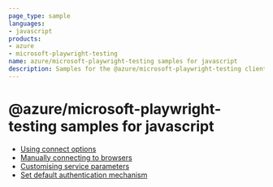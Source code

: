 ```yaml
---
page_type: sample
languages:
- javascript
products:
- azure
- microsoft-playwright-testing
name: azure/microsoft-playwright-testing samples for javascript
description: Samples for the @azure/microsoft-playwright-testing client library
---
```


# @azure/microsoft-playwright-testing samples for javascript

- [Using connect options](./using-connect-options//README.md)
- [Manually connecting to browsers](./manually-connecting-to-browsers/README.md)
- [Customising service parameters](./customising-service-parameters/README.md)
- [Set default authentication mechanism](./set-default-authentication-mechanism/README.md)
